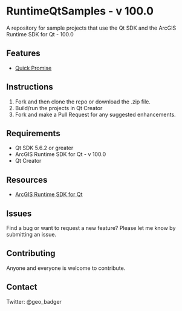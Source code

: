 # RuntimeQtSamples - v 100.0
A repository for sample projects that use the Qt SDK and the ArcGIS Runtime SDK for Qt - 100.0

## Features
* [Quick Promise](https://github.com/ldanzinger/RuntimeQtSamples-Quartz/tree/master/QuickPromise)

## Instructions

1. Fork and then clone the repo or download the .zip file. 
2. Build/run the projects in Qt Creator
3. Fork and make a Pull Request for any suggested enhancements.

## Requirements

* Qt SDK 5.6.2  or greater
* ArcGIS Runtime SDK for Qt - v 100.0
* Qt Creator

## Resources

* [ArcGIS Runtime SDK for Qt](https://developers.arcgis.com/qt/latest/)

## Issues

Find a bug or want to request a new feature?  Please let me know by submitting an issue.

## Contributing

Anyone and everyone is welcome to contribute. 

## Contact

Twitter: @geo_badger
